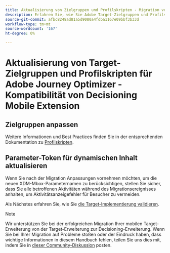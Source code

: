 ```yaml
---
title: Aktualisierung von Zielgruppen und Profilskripten - Migration von der Adobe Target zur Adobe Journey Optimizer - Decisioning Mobile-Erweiterung
description: Erfahren Sie, wie Sie Adobe Target-Zielgruppen und Profilskripte aktualisieren können, um die Kompatibilität mit dem Experience Platform Web SDK zu gewährleisten.
source-git-commit: afbc8248ad81a5d9080a4fdba1167e09bbf3b33d
workflow-type: tm+mt
source-wordcount: '167'
ht-degree: 0%

---
```


# Aktualisierung von Target-Zielgruppen und Profilskripten für Adobe Journey Optimizer - Kompatibilität von Decisioning Mobile Extension


## Zielgruppen anpassen


Weitere Informationen und Best Practices finden Sie in der entsprechenden Dokumentation zu [Profilskripten](https://experienceleague.adobe.com/docs/target/using/audiences/visitor-profiles/profile-parameters.html).

## Parameter-Token für dynamischen Inhalt aktualisieren



Wenn Sie nach der Migration Anpassungen vornehmen möchten, um die neuen XDM-Mbox-Parameternamen zu berücksichtigen, stellen Sie sicher, dass Sie alle betroffenen Aktivitäten während des Migrationsereignisses anhalten, um Aktivitätsanzeigefehler für Besucher zu vermeiden.

Als Nächstes erfahren Sie, wie Sie [die Target-Implementierung validieren](validate.md).

>[!NOTE]
>
>Wir unterstützen Sie bei der erfolgreichen Migration Ihrer mobilen Target-Erweiterung von der Target-Erweiterung zur Decisioning-Erweiterung. Wenn Sie bei Ihrer Migration auf Probleme stoßen oder der Eindruck haben, dass wichtige Informationen in diesem Handbuch fehlen, teilen Sie uns dies mit, indem Sie in [dieser Community-Diskussion](https://experienceleaguecommunities.adobe.com/t5/adobe-experience-platform-data/tutorial-discussion-migrate-target-from-at-js-to-web-sdk/m-p/575587#M463) posten.
